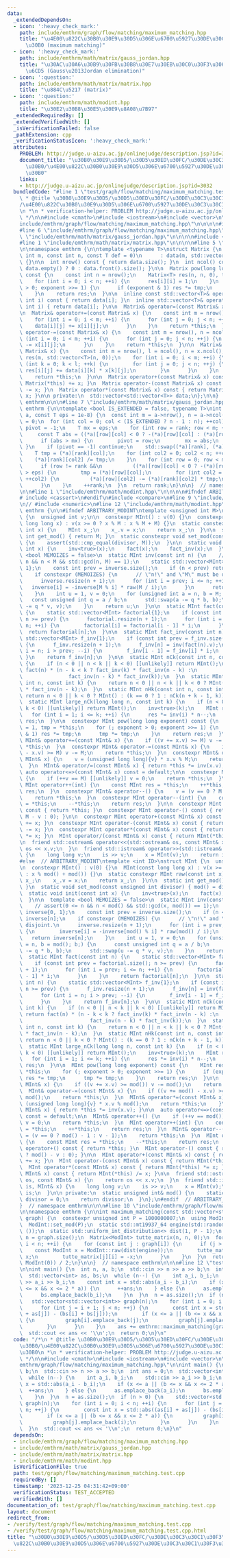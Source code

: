 ```yaml
---
data:
  _extendedDependsOn:
  - icon: ':heavy_check_mark:'
    path: include/emthrm/graph/flow/matching/maximum_matching.hpp
    title: "\u4E00\u822C\u30B0\u30E9\u30D5\u306E\u6700\u5927\u30DE\u30C3\u30C1\u30F3\
      \u30B0 (maximum matching)"
  - icon: ':heavy_check_mark:'
    path: include/emthrm/math/matrix/gauss_jordan.hpp
    title: "\u30AC\u30A6\u30B9\u30FB\u30B8\u30E7\u30EB\u30C0\u30F3\u306E\u6D88\u53BB\
      \u6CD5 (Gauss\u2013Jordan elimination)"
  - icon: ':question:'
    path: include/emthrm/math/matrix/matrix.hpp
    title: "\u884C\u5217 (matrix)"
  - icon: ':question:'
    path: include/emthrm/math/modint.hpp
    title: "\u30E2\u30B8\u30E5\u30E9\u8A08\u7B97"
  _extendedRequiredBy: []
  _extendedVerifiedWith: []
  _isVerificationFailed: false
  _pathExtension: cpp
  _verificationStatusIcon: ':heavy_check_mark:'
  attributes:
    PROBLEM: http://judge.u-aizu.ac.jp/onlinejudge/description.jsp?id=3032
    document_title: "\u30B0\u30E9\u30D5/\u30D5\u30ED\u30FC/\u30DE\u30C3\u30C1\u30F3\
      \u30B0/\u4E00\u822C\u30B0\u30E9\u30D5\u306E\u6700\u5927\u30DE\u30C3\u30C1\u30F3\
      \u30B0"
    links:
    - http://judge.u-aizu.ac.jp/onlinejudge/description.jsp?id=3032
  bundledCode: "#line 1 \"test/graph/flow/matching/maximum_matching.test.cpp\"\n/*\n\
    \ * @title \u30B0\u30E9\u30D5/\u30D5\u30ED\u30FC/\u30DE\u30C3\u30C1\u30F3\u30B0\
    /\u4E00\u822C\u30B0\u30E9\u30D5\u306E\u6700\u5927\u30DE\u30C3\u30C1\u30F3\u30B0\
    \n *\n * verification-helper: PROBLEM http://judge.u-aizu.ac.jp/onlinejudge/description.jsp?id=3032\n\
    \ */\n\n#include <cmath>\n#include <iostream>\n#include <vector>\n\n#line 1 \"\
    include/emthrm/graph/flow/matching/maximum_matching.hpp\"\n\n\n\n#include <random>\n\
    #line 6 \"include/emthrm/graph/flow/matching/maximum_matching.hpp\"\n\n#line 1\
    \ \"include/emthrm/math/matrix/gauss_jordan.hpp\"\n\n\n\n#include <utility>\n\n\
    #line 1 \"include/emthrm/math/matrix/matrix.hpp\"\n\n\n\n#line 5 \"include/emthrm/math/matrix/matrix.hpp\"\
    \n\nnamespace emthrm {\n\ntemplate <typename T>\nstruct Matrix {\n  explicit Matrix(const\
    \ int m, const int n, const T def = 0)\n      : data(m, std::vector<T>(n, def))\
    \ {}\n\n  int nrow() const { return data.size(); }\n  int ncol() const { return\
    \ data.empty() ? 0 : data.front().size(); }\n\n  Matrix pow(long long exponent)\
    \ const {\n    const int n = nrow();\n    Matrix<T> res(n, n, 0), tmp = *this;\n\
    \    for (int i = 0; i < n; ++i) {\n      res[i][i] = 1;\n    }\n    for (; exponent\
    \ > 0; exponent >>= 1) {\n      if (exponent & 1) res *= tmp;\n      tmp *= tmp;\n\
    \    }\n    return res;\n  }\n\n  inline const std::vector<T>& operator[](const\
    \ int i) const { return data[i]; }\n  inline std::vector<T>& operator[](const\
    \ int i) { return data[i]; }\n\n  Matrix& operator=(const Matrix& x) = default;\n\
    \n  Matrix& operator+=(const Matrix& x) {\n    const int m = nrow(), n = ncol();\n\
    \    for (int i = 0; i < m; ++i) {\n      for (int j = 0; j < n; ++j) {\n    \
    \    data[i][j] += x[i][j];\n      }\n    }\n    return *this;\n  }\n\n  Matrix&\
    \ operator-=(const Matrix& x) {\n    const int m = nrow(), n = ncol();\n    for\
    \ (int i = 0; i < m; ++i) {\n      for (int j = 0; j < n; ++j) {\n        data[i][j]\
    \ -= x[i][j];\n      }\n    }\n    return *this;\n  }\n\n  Matrix& operator*=(const\
    \ Matrix& x) {\n    const int m = nrow(), l = ncol(), n = x.ncol();\n    std::vector<std::vector<T>>\
    \ res(m, std::vector<T>(n, 0));\n    for (int i = 0; i < m; ++i) {\n      for\
    \ (int k = 0; k < l; ++k) {\n        for (int j = 0; j < n; ++j) {\n         \
    \ res[i][j] += data[i][k] * x[k][j];\n        }\n      }\n    }\n    data.swap(res);\n\
    \    return *this;\n  }\n\n  Matrix operator+(const Matrix& x) const { return\
    \ Matrix(*this) += x; }\n  Matrix operator-(const Matrix& x) const { return Matrix(*this)\
    \ -= x; }\n  Matrix operator*(const Matrix& x) const { return Matrix(*this) *=\
    \ x; }\n\n private:\n  std::vector<std::vector<T>> data;\n};\n\n}  // namespace\
    \ emthrm\n\n\n#line 7 \"include/emthrm/math/matrix/gauss_jordan.hpp\"\n\nnamespace\
    \ emthrm {\n\ntemplate <bool IS_EXTENDED = false, typename T>\nint gauss_jordan(Matrix<T>*\
    \ a, const T eps = 1e-8) {\n  const int m = a->nrow(), n = a->ncol();\n  int rank\
    \ = 0;\n  for (int col = 0; col < (IS_EXTENDED ? n - 1 : n); ++col) {\n    int\
    \ pivot = -1;\n    T mx = eps;\n    for (int row = rank; row < m; ++row) {\n \
    \     const T abs = ((*a)[row][col] < 0 ? -(*a)[row][col] : (*a)[row][col]);\n\
    \      if (abs > mx) {\n        pivot = row;\n        mx = abs;\n      }\n   \
    \ }\n    if (pivot == -1) continue;\n    std::swap((*a)[rank], (*a)[pivot]);\n\
    \    T tmp = (*a)[rank][col];\n    for (int col2 = 0; col2 < n; ++col2) {\n  \
    \    (*a)[rank][col2] /= tmp;\n    }\n    for (int row = 0; row < m; ++row) {\n\
    \      if (row != rank &&\n          ((*a)[row][col] < 0 ? -(*a)[row][col] : (*a)[row][col])\
    \ > eps) {\n        tmp = (*a)[row][col];\n        for (int col2 = 0; col2 < n;\
    \ ++col2) {\n          (*a)[row][col2] -= (*a)[rank][col2] * tmp;\n        }\n\
    \      }\n    }\n    ++rank;\n  }\n  return rank;\n}\n\n}  // namespace emthrm\n\
    \n\n#line 1 \"include/emthrm/math/modint.hpp\"\n\n\n\n#ifndef ARBITRARY_MODINT\n\
    # include <cassert>\n#endif\n#include <compare>\n#line 9 \"include/emthrm/math/modint.hpp\"\
    \n// #include <numeric>\n#line 12 \"include/emthrm/math/modint.hpp\"\n\nnamespace\
    \ emthrm {\n\n#ifndef ARBITRARY_MODINT\ntemplate <unsigned int M>\nstruct MInt\
    \ {\n  unsigned int v;\n\n  constexpr MInt() : v(0) {}\n  constexpr MInt(const\
    \ long long x) : v(x >= 0 ? x % M : x % M + M) {}\n  static constexpr MInt raw(const\
    \ int x) {\n    MInt x_;\n    x_.v = x;\n    return x_;\n  }\n\n  static constexpr\
    \ int get_mod() { return M; }\n  static constexpr void set_mod(const int divisor)\
    \ {\n    assert(std::cmp_equal(divisor, M));\n  }\n\n  static void init(const\
    \ int x) {\n    inv<true>(x);\n    fact(x);\n    fact_inv(x);\n  }\n\n  template\
    \ <bool MEMOIZES = false>\n  static MInt inv(const int n) {\n    // assert(0 <=\
    \ n && n < M && std::gcd(n, M) == 1);\n    static std::vector<MInt> inverse{0,\
    \ 1};\n    const int prev = inverse.size();\n    if (n < prev) return inverse[n];\n\
    \    if constexpr (MEMOIZES) {\n      // \"n!\" and \"M\" must be disjoint.\n\
    \      inverse.resize(n + 1);\n      for (int i = prev; i <= n; ++i) {\n     \
    \   inverse[i] = -inverse[M % i] * raw(M / i);\n      }\n      return inverse[n];\n\
    \    }\n    int u = 1, v = 0;\n    for (unsigned int a = n, b = M; b;) {\n   \
    \   const unsigned int q = a / b;\n      std::swap(a -= q * b, b);\n      std::swap(u\
    \ -= q * v, v);\n    }\n    return u;\n  }\n\n  static MInt fact(const int n)\
    \ {\n    static std::vector<MInt> factorial{1};\n    if (const int prev = factorial.size();\
    \ n >= prev) {\n      factorial.resize(n + 1);\n      for (int i = prev; i <=\
    \ n; ++i) {\n        factorial[i] = factorial[i - 1] * i;\n      }\n    }\n  \
    \  return factorial[n];\n  }\n\n  static MInt fact_inv(const int n) {\n    static\
    \ std::vector<MInt> f_inv{1};\n    if (const int prev = f_inv.size(); n >= prev)\
    \ {\n      f_inv.resize(n + 1);\n      f_inv[n] = inv(fact(n).v);\n      for (int\
    \ i = n; i > prev; --i) {\n        f_inv[i - 1] = f_inv[i] * i;\n      }\n   \
    \ }\n    return f_inv[n];\n  }\n\n  static MInt nCk(const int n, const int k)\
    \ {\n    if (n < 0 || n < k || k < 0) [[unlikely]] return MInt();\n    return\
    \ fact(n) * (n - k < k ? fact_inv(k) * fact_inv(n - k) :\n                   \
    \               fact_inv(n - k) * fact_inv(k));\n  }\n  static MInt nPk(const\
    \ int n, const int k) {\n    return n < 0 || n < k || k < 0 ? MInt() : fact(n)\
    \ * fact_inv(n - k);\n  }\n  static MInt nHk(const int n, const int k) {\n   \
    \ return n < 0 || k < 0 ? MInt() : (k == 0 ? 1 : nCk(n + k - 1, k));\n  }\n\n\
    \  static MInt large_nCk(long long n, const int k) {\n    if (n < 0 || n < k ||\
    \ k < 0) [[unlikely]] return MInt();\n    inv<true>(k);\n    MInt res = 1;\n \
    \   for (int i = 1; i <= k; ++i) {\n      res *= inv(i) * n--;\n    }\n    return\
    \ res;\n  }\n\n  constexpr MInt pow(long long exponent) const {\n    MInt res\
    \ = 1, tmp = *this;\n    for (; exponent > 0; exponent >>= 1) {\n      if (exponent\
    \ & 1) res *= tmp;\n      tmp *= tmp;\n    }\n    return res;\n  }\n\n  constexpr\
    \ MInt& operator+=(const MInt& x) {\n    if ((v += x.v) >= M) v -= M;\n    return\
    \ *this;\n  }\n  constexpr MInt& operator-=(const MInt& x) {\n    if ((v += M\
    \ - x.v) >= M) v -= M;\n    return *this;\n  }\n  constexpr MInt& operator*=(const\
    \ MInt& x) {\n    v = (unsigned long long){v} * x.v % M;\n    return *this;\n\
    \  }\n  MInt& operator/=(const MInt& x) { return *this *= inv(x.v); }\n\n  constexpr\
    \ auto operator<=>(const MInt& x) const = default;\n\n  constexpr MInt& operator++()\
    \ {\n    if (++v == M) [[unlikely]] v = 0;\n    return *this;\n  }\n  constexpr\
    \ MInt operator++(int) {\n    const MInt res = *this;\n    ++*this;\n    return\
    \ res;\n  }\n  constexpr MInt& operator--() {\n    v = (v == 0 ? M - 1 : v - 1);\n\
    \    return *this;\n  }\n  constexpr MInt operator--(int) {\n    const MInt res\
    \ = *this;\n    --*this;\n    return res;\n  }\n\n  constexpr MInt operator+()\
    \ const { return *this; }\n  constexpr MInt operator-() const { return raw(v ?\
    \ M - v : 0); }\n\n  constexpr MInt operator+(const MInt& x) const { return MInt(*this)\
    \ += x; }\n  constexpr MInt operator-(const MInt& x) const { return MInt(*this)\
    \ -= x; }\n  constexpr MInt operator*(const MInt& x) const { return MInt(*this)\
    \ *= x; }\n  MInt operator/(const MInt& x) const { return MInt(*this) /= x; }\n\
    \n  friend std::ostream& operator<<(std::ostream& os, const MInt& x) {\n    return\
    \ os << x.v;\n  }\n  friend std::istream& operator>>(std::istream& is, MInt& x)\
    \ {\n    long long v;\n    is >> v;\n    x = MInt(v);\n    return is;\n  }\n};\n\
    #else  // ARBITRARY_MODINT\ntemplate <int ID>\nstruct MInt {\n  unsigned int v;\n\
    \n  constexpr MInt() : v(0) {}\n  MInt(const long long x) : v(x >= 0 ? x % mod()\
    \ : x % mod() + mod()) {}\n  static constexpr MInt raw(const int x) {\n    MInt\
    \ x_;\n    x_.v = x;\n    return x_;\n  }\n\n  static int get_mod() { return mod();\
    \ }\n  static void set_mod(const unsigned int divisor) { mod() = divisor; }\n\n\
    \  static void init(const int x) {\n    inv<true>(x);\n    fact(x);\n    fact_inv(x);\n\
    \  }\n\n  template <bool MEMOIZES = false>\n  static MInt inv(const int n) {\n\
    \    // assert(0 <= n && n < mod() && std::gcd(x, mod()) == 1);\n    static std::vector<MInt>\
    \ inverse{0, 1};\n    const int prev = inverse.size();\n    if (n < prev) return\
    \ inverse[n];\n    if constexpr (MEMOIZES) {\n      // \"n!\" and \"M\" must be\
    \ disjoint.\n      inverse.resize(n + 1);\n      for (int i = prev; i <= n; ++i)\
    \ {\n        inverse[i] = -inverse[mod() % i] * raw(mod() / i);\n      }\n   \
    \   return inverse[n];\n    }\n    int u = 1, v = 0;\n    for (unsigned int a\
    \ = n, b = mod(); b;) {\n      const unsigned int q = a / b;\n      std::swap(a\
    \ -= q * b, b);\n      std::swap(u -= q * v, v);\n    }\n    return u;\n  }\n\n\
    \  static MInt fact(const int n) {\n    static std::vector<MInt> factorial{1};\n\
    \    if (const int prev = factorial.size(); n >= prev) {\n      factorial.resize(n\
    \ + 1);\n      for (int i = prev; i <= n; ++i) {\n        factorial[i] = factorial[i\
    \ - 1] * i;\n      }\n    }\n    return factorial[n];\n  }\n\n  static MInt fact_inv(const\
    \ int n) {\n    static std::vector<MInt> f_inv{1};\n    if (const int prev = f_inv.size();\
    \ n >= prev) {\n      f_inv.resize(n + 1);\n      f_inv[n] = inv(fact(n).v);\n\
    \      for (int i = n; i > prev; --i) {\n        f_inv[i - 1] = f_inv[i] * i;\n\
    \      }\n    }\n    return f_inv[n];\n  }\n\n  static MInt nCk(const int n, const\
    \ int k) {\n    if (n < 0 || n < k || k < 0) [[unlikely]] return MInt();\n   \
    \ return fact(n) * (n - k < k ? fact_inv(k) * fact_inv(n - k) :\n            \
    \                      fact_inv(n - k) * fact_inv(k));\n  }\n  static MInt nPk(const\
    \ int n, const int k) {\n    return n < 0 || n < k || k < 0 ? MInt() : fact(n)\
    \ * fact_inv(n - k);\n  }\n  static MInt nHk(const int n, const int k) {\n   \
    \ return n < 0 || k < 0 ? MInt() : (k == 0 ? 1 : nCk(n + k - 1, k));\n  }\n\n\
    \  static MInt large_nCk(long long n, const int k) {\n    if (n < 0 || n < k ||\
    \ k < 0) [[unlikely]] return MInt();\n    inv<true>(k);\n    MInt res = 1;\n \
    \   for (int i = 1; i <= k; ++i) {\n      res *= inv(i) * n--;\n    }\n    return\
    \ res;\n  }\n\n  MInt pow(long long exponent) const {\n    MInt res = 1, tmp =\
    \ *this;\n    for (; exponent > 0; exponent >>= 1) {\n      if (exponent & 1)\
    \ res *= tmp;\n      tmp *= tmp;\n    }\n    return res;\n  }\n\n  MInt& operator+=(const\
    \ MInt& x) {\n    if ((v += x.v) >= mod()) v -= mod();\n    return *this;\n  }\n\
    \  MInt& operator-=(const MInt& x) {\n    if ((v += mod() - x.v) >= mod()) v -=\
    \ mod();\n    return *this;\n  }\n  MInt& operator*=(const MInt& x) {\n    v =\
    \ (unsigned long long){v} * x.v % mod();\n    return *this;\n    }\n  MInt& operator/=(const\
    \ MInt& x) { return *this *= inv(x.v); }\n\n  auto operator<=>(const MInt& x)\
    \ const = default;\n\n  MInt& operator++() {\n    if (++v == mod()) [[unlikely]]\
    \ v = 0;\n    return *this;\n  }\n  MInt operator++(int) {\n    const MInt res\
    \ = *this;\n    ++*this;\n    return res;\n  }\n  MInt& operator--() {\n    v\
    \ = (v == 0 ? mod() - 1 : v - 1);\n    return *this;\n  }\n  MInt operator--(int)\
    \ {\n    const MInt res = *this;\n    --*this;\n    return res;\n  }\n\n  MInt\
    \ operator+() const { return *this; }\n  MInt operator-() const { return raw(v\
    \ ? mod() - v : 0); }\n\n  MInt operator+(const MInt& x) const { return MInt(*this)\
    \ += x; }\n  MInt operator-(const MInt& x) const { return MInt(*this) -= x; }\n\
    \  MInt operator*(const MInt& x) const { return MInt(*this) *= x; }\n  MInt operator/(const\
    \ MInt& x) const { return MInt(*this) /= x; }\n\n  friend std::ostream& operator<<(std::ostream&\
    \ os, const MInt& x) {\n    return os << x.v;\n  }\n  friend std::istream& operator>>(std::istream&\
    \ is, MInt& x) {\n    long long v;\n    is >> v;\n    x = MInt(v);\n    return\
    \ is;\n  }\n\n private:\n  static unsigned int& mod() {\n    static unsigned int\
    \ divisor = 0;\n    return divisor;\n  }\n};\n#endif  // ARBITRARY_MODINT\n\n\
    }  // namespace emthrm\n\n\n#line 10 \"include/emthrm/graph/flow/matching/maximum_matching.hpp\"\
    \n\nnamespace emthrm {\n\nint maximum_matching(const std::vector<std::vector<int>>&\
    \ graph) {\n  constexpr unsigned int P = 1000000007;\n  using ModInt = MInt<P>;\n\
    \  ModInt::set_mod(P);\n  static std::mt19937_64 engine(std::random_device {}\
    \ ());\n  static std::uniform_int_distribution<> dist(1, P - 1);\n  const int\
    \ n = graph.size();\n  Matrix<ModInt> tutte_matrix(n, n, 0);\n  for (int i = 0;\
    \ i < n; ++i) {\n    for (const int j : graph[i]) {\n      if (j > i) {\n    \
    \    const ModInt x = ModInt::raw(dist(engine));\n        tutte_matrix[i][j] =\
    \ x;\n        tutte_matrix[j][i] = -x;\n      }\n    }\n  }\n  return gauss_jordan(&tutte_matrix,\
    \ ModInt(0)) / 2;\n}\n\n}  // namespace emthrm\n\n\n#line 12 \"test/graph/flow/matching/maximum_matching.test.cpp\"\
    \n\nint main() {\n  int n, a, b;\n  std::cin >> n >> a >> b;\n  int ans = 0;\n\
    \  std::vector<int> as, bs;\n  while (n--) {\n    int a_i, b_i;\n    std::cin\
    \ >> a_i >> b_i;\n    const int x = std::abs(a_i - b_i);\n    if (x <= a || (b\
    \ <= x && x <= 2 * a)) {\n      ++ans;\n    } else {\n      as.emplace_back(a_i);\n\
    \      bs.emplace_back(b_i);\n    }\n  }\n  n = as.size();\n  if (n > 0) {\n \
    \   std::vector<std::vector<int>> graph(n);\n    for (int i = 0; i < n; ++i) {\n\
    \      for (int j = i + 1; j < n; ++j) {\n        const int x = std::abs((as[i]\
    \ + as[j]) - (bs[i] + bs[j]));\n        if (x <= a || (b <= x && x <= 2 * a))\
    \ {\n          graph[i].emplace_back(j);\n          graph[j].emplace_back(i);\n\
    \        }\n      }\n    }\n    ans += emthrm::maximum_matching(graph);\n  }\n\
    \  std::cout << ans << '\\n';\n  return 0;\n}\n"
  code: "/*\n * @title \u30B0\u30E9\u30D5/\u30D5\u30ED\u30FC/\u30DE\u30C3\u30C1\u30F3\
    \u30B0/\u4E00\u822C\u30B0\u30E9\u30D5\u306E\u6700\u5927\u30DE\u30C3\u30C1\u30F3\
    \u30B0\n *\n * verification-helper: PROBLEM http://judge.u-aizu.ac.jp/onlinejudge/description.jsp?id=3032\n\
    \ */\n\n#include <cmath>\n#include <iostream>\n#include <vector>\n\n#include \"\
    emthrm/graph/flow/matching/maximum_matching.hpp\"\n\nint main() {\n  int n, a,\
    \ b;\n  std::cin >> n >> a >> b;\n  int ans = 0;\n  std::vector<int> as, bs;\n\
    \  while (n--) {\n    int a_i, b_i;\n    std::cin >> a_i >> b_i;\n    const int\
    \ x = std::abs(a_i - b_i);\n    if (x <= a || (b <= x && x <= 2 * a)) {\n    \
    \  ++ans;\n    } else {\n      as.emplace_back(a_i);\n      bs.emplace_back(b_i);\n\
    \    }\n  }\n  n = as.size();\n  if (n > 0) {\n    std::vector<std::vector<int>>\
    \ graph(n);\n    for (int i = 0; i < n; ++i) {\n      for (int j = i + 1; j <\
    \ n; ++j) {\n        const int x = std::abs((as[i] + as[j]) - (bs[i] + bs[j]));\n\
    \        if (x <= a || (b <= x && x <= 2 * a)) {\n          graph[i].emplace_back(j);\n\
    \          graph[j].emplace_back(i);\n        }\n      }\n    }\n    ans += emthrm::maximum_matching(graph);\n\
    \  }\n  std::cout << ans << '\\n';\n  return 0;\n}\n"
  dependsOn:
  - include/emthrm/graph/flow/matching/maximum_matching.hpp
  - include/emthrm/math/matrix/gauss_jordan.hpp
  - include/emthrm/math/matrix/matrix.hpp
  - include/emthrm/math/modint.hpp
  isVerificationFile: true
  path: test/graph/flow/matching/maximum_matching.test.cpp
  requiredBy: []
  timestamp: '2023-12-25 04:31:42+09:00'
  verificationStatus: TEST_ACCEPTED
  verifiedWith: []
documentation_of: test/graph/flow/matching/maximum_matching.test.cpp
layout: document
redirect_from:
- /verify/test/graph/flow/matching/maximum_matching.test.cpp
- /verify/test/graph/flow/matching/maximum_matching.test.cpp.html
title: "\u30B0\u30E9\u30D5/\u30D5\u30ED\u30FC/\u30DE\u30C3\u30C1\u30F3\u30B0/\u4E00\
  \u822C\u30B0\u30E9\u30D5\u306E\u6700\u5927\u30DE\u30C3\u30C1\u30F3\u30B0"
---
```

